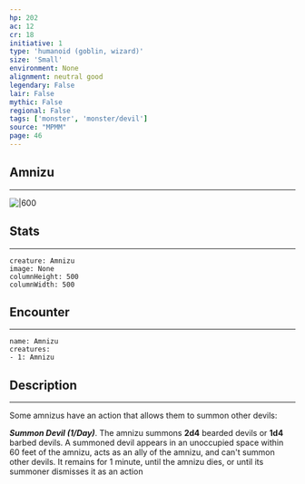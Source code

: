 ```yaml
---
hp: 202
ac: 12
cr: 18
initiative: 1
type: 'humanoid (goblin, wizard)'    
size: 'Small'
environment: None
alignment: neutral good
legendary: False
lair: False
mythic: False
regional: False
tags: ['monster', 'monster/devil']
source: "MPMM"
page: 46
---
```


## Amnizu
---

![|600](D:/Program%20Files/5e.tools/img/bestiary/MPMM/Amnizu.webp)

## Stats
---

```statblock
creature: Amnizu
image: None
columnHeight: 500
columnWidth: 500
```

## Encounter
---

```encounter-table
name: Amnizu
creatures:
- 1: Amnizu
```

## Description
---


Some amnizus have an action that allows them to summon other devils:

**_Summon Devil (1/Day)_**. The amnizu summons **2d4** bearded devils or **1d4** barbed devils. A summoned devil appears in an unoccupied space within 60 feet of the amnizu, acts as an ally of the amnizu, and can't summon other devils. It remains for 1 minute, until the amnizu dies, or until its summoner dismisses it as an action




